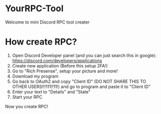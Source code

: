 # YourRPC-Tool

Welcome to mini Discord RPC tool creater

# How create RPC?

1. Open Discord Developer panel (and you can just search this in google): https://discord.com/developers/applications
2. Create new application (Before this setup 2FA!)
3. Go to "Rich Presense", setup your picture and more!
4. Download my program
5. Go back to OAuth2 and copy "Client ID" (DO NOT SHARE THIS TO OTHER USERS!!!111!!11!) and go to program and paste it to "Client ID"
6. Enter your text to "Details" and "State"
7. Start your RPC

Now you create RPC!
